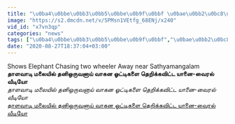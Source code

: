 ```yaml
---
title: "\u0ba4\u0bbe\u0bb3\u0bb5\u0bbe\u0b9f\u0bbf \u0bae\u0bb2\u0bc8\u0baf\u0bbf\u0bb2\u0bcd \u0ba4\u0ba9\u0bbf\u0b92\u0bb0\u0bc1\u0bb5\u0ba9\u0bbe\u0baf\u0bcd \u0bb5\u0bbe\u0b95\u0ba9 \u0b93\u0b9f\u0bcd\u0b9f\u0bbf\u0b95\u0bb3\u0bc8 \u0ba4\u0bc6\u0bb1\u0bbf\u0b95\u0bcd\u0b95\u0bb5\u0bbf\u0b9f\u0bcd\u0b9f \u0baf\u0bbe\u0ba9\u0bc8-\u0bb5\u0bc8\u0bb0\u0bb2\u0bcd \u0bb5\u0bc0\u0b9f\u0bbf\u0baf\u0bcb"
image: "https://s2.dmcdn.net/v/SPMsn1VEtfg_68ENj/x240"
vid_id: "x7vn3qp"
categories: "news"
tags: ["\u0ba4\u0bbe\u0bb3\u0bb5\u0bbe\u0b9f\u0bbf","\u0bae\u0bb2\u0bc8\u0baf\u0bbf\u0bb2\u0bcd","\u0ba4\u0ba9\u0bbf\u0b92\u0bb0\u0bc1\u0bb5\u0ba9\u0bbe\u0baf\u0bcd"]
date: "2020-08-27T18:37:04+03:00"
---
```

Shows Elephant Chasing two wheeler Away near Sathyamangalam<br><b>தாளவாடி மலையில் தனிஒருவனாய் வாகன ஓட்டிகளை தெறிக்கவிட்ட யானை-வைரல் வீடியோ</b><br> <i>தாளவாடி மலையில் தனிஒருவனாய் வாகன ஓட்டிகளை தெறிக்கவிட்ட யானை-வைரல் வீடியோ</i><br> <u>தாளவாடி மலையில் தனிஒருவனாய் வாகன ஓட்டிகளை தெறிக்கவிட்ட யானை-வைரல் வீடியோ</u>

